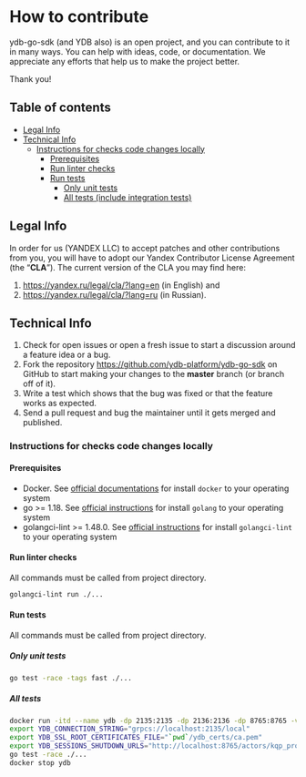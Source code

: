 # How to contribute

ydb-go-sdk (and YDB also) is an open project, and you can contribute to it in many ways. You can help with ideas, code, or documentation. We appreciate any efforts that help us to make the project better.

Thank you!

## Table of contents
  * [Legal Info](#legal-info)
  * [Technical Info](#technical-info)
    * [Instructions for checks code changes locally](#instructions-for-checks-code-changes-locally)
      + [Prerequisites](#prerequisites)
      + [Run linter checks](#run-linter-checks)
      + [Run tests](#run-tests)
        - [Only unit tests](#only-unit-tests)
        - [All tests (include integration tests)](#all-tests)

## Legal Info

In order for us (YANDEX LLC) to accept patches and other contributions from you, you will have to adopt our Yandex Contributor License Agreement (the “**CLA**”). The current version of the CLA you may find here:
1) https://yandex.ru/legal/cla/?lang=en (in English) and
2) https://yandex.ru/legal/cla/?lang=ru (in Russian).

## Technical Info

1. Check for open issues or open a fresh issue to start a discussion around a feature idea or a bug.
2. Fork the repository <https://github.com/ydb-platform/ydb-go-sdk> on GitHub to start making your changes to the **master** branch (or branch off of it).
3. Write a test which shows that the bug was fixed or that the feature works as expected.
4. Send a pull request and bug the maintainer until it gets merged and published.

### Instructions for checks code changes locally

#### Prerequisites

- Docker. See [official documentations](https://docs.docker.com/engine/install/) for install `docker` to your operating system
- go >= 1.18. See [official instructions](https://go.dev/doc/install) for install `golang` to your operating system
- golangci-lint >= 1.48.0. See [official instructions](https://golangci-lint.run/usage/install/) for install `golangci-lint` to your operating system

#### Run linter checks

All commands must be called from project directory.

```sh
golangci-lint run ./...
```

#### Run tests

All commands must be called from project directory.

##### Only unit tests

```sh
go test -race -tags fast ./... 
```

##### All tests

```sh
docker run -itd --name ydb -dp 2135:2135 -dp 2136:2136 -dp 8765:8765 -v `pwd`/ydb_certs:/ydb_certs -e YDB_LOCAL_SURVIVE_RESTART=true -e YDB_USE_IN_MEMORY_PDISKS=true -h localhost cr.yandex/yc/yandex-docker-local-ydb:latest
export YDB_CONNECTION_STRING="grpcs://localhost:2135/local"
export YDB_SSL_ROOT_CERTIFICATES_FILE="`pwd`/ydb_certs/ca.pem"
export YDB_SESSIONS_SHUTDOWN_URLS="http://localhost:8765/actors/kqp_proxy?force_shutdown=all"
go test -race ./... 
docker stop ydb
```

